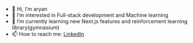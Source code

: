 - 👋 Hi, I’m aryan
- 👀 I’m interested in Full-stack development and Machine learning
- 🌱 I’m currently learning new Next.js features and reinforcement learning library(gymnasium)
- 📫 How to reach me: [LinkedIn](https://www.linkedin.com/in/ariyan-fatemi-719126253/)

<!---
aryan1fatemi/aryan1fatemi is a ✨ special ✨ repository because its `README.md` (this file) appears on your GitHub profile.
You can click the Preview link to take a look at your changes.
--->
